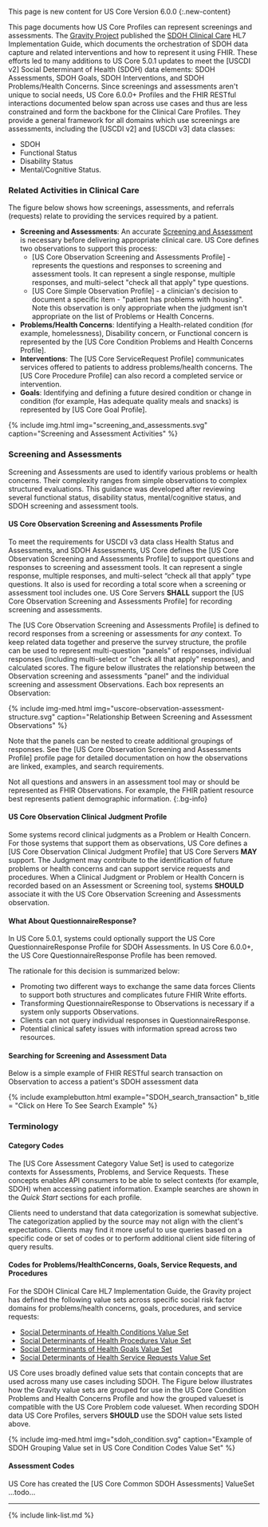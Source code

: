This page is new content for US Core Version 6.0.0
{:.new-content}

This page documents how US Core Profiles can represent screenings and assessments. The  [Gravity Project](https://hl7.org/gravity) published the [SDOH Clinical Care](http://hl7.org/fhir/us/sdoh-clinicalcare/) HL7 Implementation Guide, which documents the orchestration of SDOH data capture and related interventions and how to represent it using FHIR. These efforts led to many additions to US Core 5.0.1 updates to meet the [USCDI v2] Social Determinant of Health (SDOH) data elements: SDOH Assessments, SDOH Goals, SDOH Interventions, and SDOH Problems/Health Concerns. Since screenings and assessments aren't unique to social needs,  US Core  6.0.0+  Profiles and the FHIR RESTful interactions documented below span across use cases and thus are less constrained and form the backbone for the Clinical Care Profiles. They provide a general framework for all domains which use screenings are assessments, including the [USCDI v2]  and [USCDI v3] data classes:
- SDOH
- Functional Status
- Disability Status
- Mental/Cognitive Status.

### Related Activities in Clinical Care

The figure below shows how screenings, assessments, and referrals (requests) relate to providing the services required by a patient.

- **Screening and Assessments**: An accurate [Screening and Assessment](#screening-and-assessments) is necessary before delivering appropriate clinical care. US Core defines two observations to support this process:
    - [US Core Observation Screening and Assessments Profile] - represents the questions and responses to screening and assessment tools. It can represent a single response, multiple responses, and multi-select "check all that apply" type questions. 
    - [US Core Simple Observation Profile] - a clinician's decision to document a specific item - "patient has problems with housing". Note this observation is only appropriate when the judgment isn't appropriate on the list of Problems or Health Concerns.
- **Problems/Health Concerns**: Identifying a Health-related condition (for example, homelessness), Disability concern, or Functional concern is represented by the [US Core Condition Problems and Health Concerns Profile]. 
- **Interventions**:  The [US Core ServiceRequest Profile] communicates services offered to patients to address problems/health concerns. The [US Core Procedure Profile] can also record a completed service or intervention.
- **Goals**: Identifying and defining a future desired condition or change in condition (for example, Has adequate quality meals and snacks) is represented by [US Core Goal Profile].

{% include img.html img="screening_and_assessments.svg" caption="Screening and Assessment Activities" %}

### Screening and Assessments

Screening and Assessments are used to identify various problems or health concerns. Their complexity ranges from simple observations to complex structured evaluations. This guidance was developed after reviewing several functional status, disability status, mental/cognitive status, and SDOH screening and assessment tools.

#### US Core Observation Screening and Assessments Profile

To meet the requirements for USCDI v3 data class Health Status and Assessments, and SDOH Assessments, US Core defines the [US Core Observation Screening and Assessments Profile] to support questions and responses to screening and assessment tools. It can represent a single response, multiple responses, and multi-select “check all that apply” type questions. It also is used for recording a total score when a screening or assessment tool includes one. US Core Servers **SHALL** support the [US Core Observation Screening and Assessments Profile] for recording screening and assessments.

The [US Core Observation Screening and Assessments Profile] is defined to record responses from a screening or assessments for *any* context. To keep related data together and preserve the survey structure, the profile can be used to represent multi-question "panels" of responses, individual responses (including multi-select or "check all that apply" responses), and calculated scores.  The figure below illustrates the relationship between the Observation screening and assessments "panel" and the individual screening and assessment Observations. Each box represents an Observation:

{% include img-med.html img="uscore-observation-assessment-structure.svg" caption="Relationship Between Screening and Assessment Observations" %}

Note that the panels can be nested to create additional groupings of responses.  See the [US Core Observation Screening and Assessments Profile] profile page for detailed documentation on how the observations are linked, examples, and search requirements.

Not all questions and answers in an assessment tool may or should be represented as FHIR Observations. For example, the FHIR patient resource best represents patient demographic information.
{:.bg-info}

#### US Core Observation Clinical Judgment Profile

Some systems record clinical judgments as a Problem or Health Concern. For those systems that support them as observations, US Core defines a [US Core Observation Clinical Judgment Profile] that US Core Servers **MAY** support. The Judgment may contribute to the identification of future problems or health concerns and can support service requests and procedures. When a Clinical Judgment or Problem or Health Concern is recorded based on an Assessment or Screening tool, systems **SHOULD** associate it with the US Core Observation Screening and Assessments observation.

#### What About QuestionnaireResponse?

In US Core 5.0.1, systems could optionally support the US Core QuestionnaireResponse Profile for SDOH Assessments. In US Core 6.0.0+, the US Core QuestionnaireResponse Profile has been removed.

The rationale for this decision is summarized below:

- Promoting two different ways to exchange the same data forces Clients to support both structures and complicates future FHIR Write efforts.
- Transforming QuestionnaireResponse to Observations is necessary if a system only supports Observations.
- Clients can not query individual responses in QuestionnaireResponse.
- Potential clinical safety issues with information spread across two resources.
 
#### Searching for Screening and Assessment Data

Below is a simple example of FHIR RESTful search transaction on Observation to access a patient's SDOH assessment data

{% include examplebutton.html example="SDOH_search_transaction" b_title = "Click on Here To See Search Example" %}

### Terminology

#### Category Codes

The [US Core Assessment Category Value Set] is used to categorize contexts for Assessments, Problems, and Service Requests. These concepts enables API consumers to be able to select contexts (for example, SDOH) when accessing patient information. Example searches are shown in the *Quick Start* sections for each profile.

 <span class="bg-warning" markdown="1">Clients need to understand that data categorization is somewhat subjective. The categorization applied by the source may not align with the client's expectations. Clients may find it more useful to use queries based on a specific code or set of codes or to perform additional client side filtering of query results.</span><!-- bg-warning -->

#### Codes for Problems/HealthConcerns, Goals, Service Requests, and Procedures

For the SDOH Clinical Care HL7 Implementation Guide, the Gravity project has defined the following value sets across specific social risk factor domains for problems/health concerns, goals, procedures, and service requests:

* [Social Determinants of Health Conditions Value Set](https://vsac.nlm.nih.gov/valueset/2.16.840.1.113762.1.4.1196.788/expansion)
* [Social Determinants of Health Procedures Value Set](https://vsac.nlm.nih.gov/valueset/2.16.840.1.113762.1.4.1196.789/expansion)
* [Social Determinants of Health Goals Value Set](https://vsac.nlm.nih.gov/valueset/2.16.840.1.113762.1.4.1247.71/expansion)
* [Social Determinants of Health Service Requests Value Set](https://vsac.nlm.nih.gov/valueset/2.16.840.1.113762.1.4.1196.790/expansion)

US Core uses broadly defined value sets that contain concepts that are used across many use cases including SDOH. The Figure below illustrates how the Gravity value sets are grouped for use in the US Core Condition Problems and Health Concerns Profile and how the grouped valueset is compatible with the US Core Problem code valueset.   When recording SDOH data US Core Profiles, servers **SHOULD** use the SDOH value sets listed above.

{% include img-med.html img="sdoh_condition.svg" caption="Example of SDOH Grouping Value set in US Core Condition Codes Value Set" %}

#### Assessment Codes

US Core has created the [US Core Common SDOH Assessments] ValueSet ...todo...

---

{% include link-list.md %}
